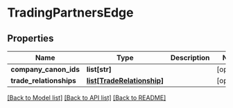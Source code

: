 # TradingPartnersEdge

## Properties
Name | Type | Description | Notes
------------ | ------------- | ------------- | -------------
**company_canon_ids** | **list[str]** |  | [optional] 
**trade_relationships** | [**list[TradeRelationship]**](TradeRelationship.md) |  | [optional] 

[[Back to Model list]](../README.md#documentation-for-models) [[Back to API list]](../README.md#documentation-for-api-endpoints) [[Back to README]](../README.md)

